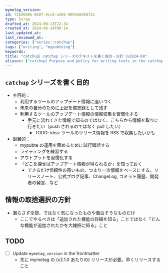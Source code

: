 ```yaml
---
mymetag_version:
id: 72b2608e-8b0f-4ccd-a366-9093a8d48f2a
type: Scrap
drafted_at: 2024-08-13T22:34
created_at: 2024-08-14T00:14
last_updated_at:
last_reviewed_at:
categories: ["series::catchup"]
tags: ["writing", "mypubteing"]
keywords:
title: "catchup］catchup シリーズのテキストを書く目的・方針（v2024-08"
aliases: ["catchup］Purpose and policy for writing texts in the catchup series（v2024-08"]
---
```


## `catchup` シリーズを書く目的

- 主目的：
  - 利用するツールのアップデート情報に追いつく
  - 未来の自分のために上記を備忘録として残す
  - 利用するツールのアップデート情報の情報収集を習慣化する
    - 手元に流れてきた情報で知るのではなく、こちらから情報を取りに行きたい（push されるのではなく pull したい）
      - TODO: idea: ツールのリリース情報を RSS で収集したいかも
- 副目的：
  - mypubte の運用を固めるために試行錯誤する
  - ライティングを練習する
  - アウトプットを習慣化する
  - 「どこを探せばアップデート情報が得られるか」を知っておく
    - できるだけ信頼性の高いもの、つまり一次情報をベースにする。リリースノート、公式ブログ記事、ChangeLog, コミット履歴、開発者の発言、など

## 情報の取捨選択の方針

- 漏らさず全部、ではなく気になったものや面白そうなものだけ
  - ここでやるべきは「追加された機能の詳細を知る」ことではなく「どんな機能が追加されたかを大雑把に知る」こと

## TODO

- [ ] Update `mymetag_version` in the frontmatter
  - 先に mymetag の (v2.1.0 あたりの) リリースが必要。早くリリースすること
